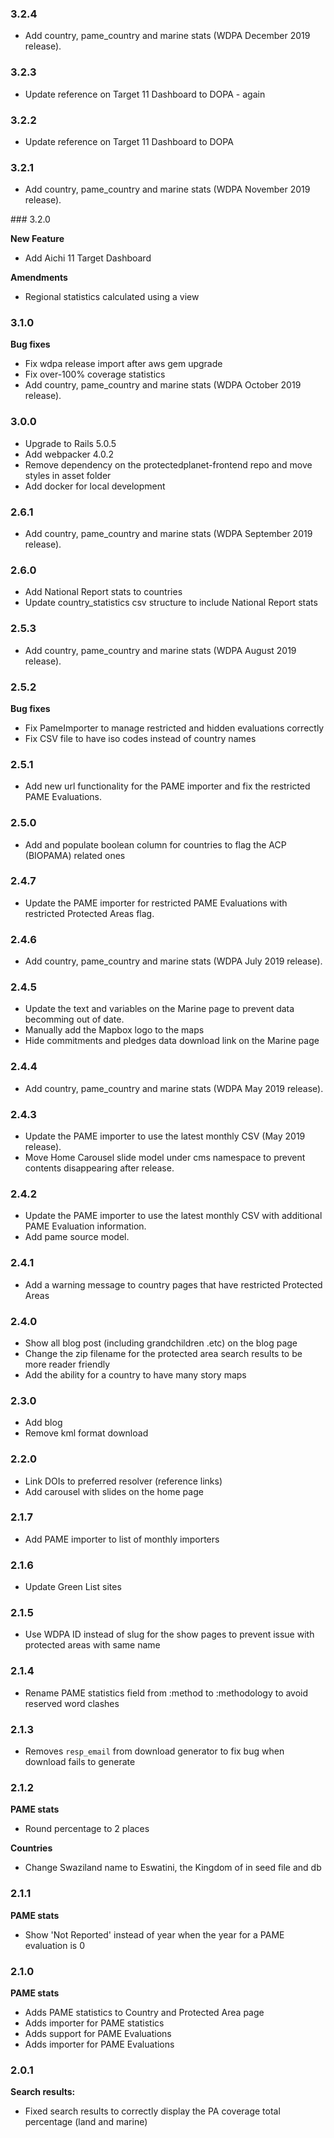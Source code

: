 ### 3.2.4

* Add country, pame_country and marine stats (WDPA December 2019 release).

### 3.2.3

* Update reference on Target 11 Dashboard to DOPA - again

### 3.2.2

* Update reference on Target 11 Dashboard to DOPA

### 3.2.1

* Add country, pame_country and marine stats (WDPA November 2019 release).

### 3.2.0

**New Feature**

* Add Aichi 11 Target Dashboard

**Amendments**

* Regional statistics calculated using a view

### 3.1.0

**Bug fixes**

* Fix wdpa release import after aws gem upgrade
* Fix over-100% coverage statistics
* Add country, pame_country and marine stats (WDPA October 2019 release).

### 3.0.0

* Upgrade to Rails 5.0.5
* Add webpacker 4.0.2
* Remove dependency on the protectedplanet-frontend repo and move styles in asset folder
* Add docker for local development

### 2.6.1

* Add country, pame_country and marine stats (WDPA September 2019 release).

### 2.6.0

* Add National Report stats to countries
* Update country_statistics csv structure to include National Report stats

### 2.5.3

* Add country, pame_country and marine stats (WDPA August 2019 release).

### 2.5.2

**Bug fixes**

* Fix PameImporter to manage restricted and hidden evaluations correctly
* Fix CSV file to have iso codes instead of country names

### 2.5.1

* Add new url functionality for the PAME importer and fix the restricted PAME Evaluations.

### 2.5.0

* Add and populate boolean column for countries to flag the ACP (BIOPAMA) related ones

### 2.4.7

* Update the PAME importer for restricted PAME Evaluations with restricted Protected Areas flag.

### 2.4.6

* Add country, pame_country and marine stats (WDPA July 2019 release).

### 2.4.5

* Update the text and variables on the Marine page to prevent data becomming out of date.
* Manually add the Mapbox logo to the maps
* Hide commitments and pledges data download link on the Marine page

### 2.4.4

* Add country, pame_country and marine stats (WDPA May 2019 release).

### 2.4.3

* Update the PAME importer to use the latest monthly CSV (May 2019 release).
* Move Home Carousel slide model under cms namespace to prevent contents disappearing after release.

### 2.4.2

* Update the PAME importer to use the latest monthly CSV with additional PAME Evaluation information.
* Add pame source model.

### 2.4.1

* Add a warning message to country pages that have restricted Protected Areas

### 2.4.0

* Show all blog post (including grandchildren .etc) on the blog page
* Change the zip filename for the protected area search results to be more reader friendly
* Add the ability for a country to have many story maps

### 2.3.0

* Add blog
* Remove kml format download

### 2.2.0

* Link DOIs to preferred resolver (reference links)
* Add carousel with slides on the home page

### 2.1.7

* Add PAME importer to list of monthly importers

### 2.1.6

* Update Green List sites

### 2.1.5

* Use WDPA ID instead of slug for the show pages to prevent issue with protected areas with same name

### 2.1.4

* Rename PAME statistics field from :method to :methodology to avoid reserved word clashes

### 2.1.3

* Removes `resp_email` from download generator to fix bug when download fails to generate

### 2.1.2

**PAME stats**

* Round percentage to 2 places

**Countries**

* Change Swaziland name to Eswatini, the Kingdom of in seed file and db

### 2.1.1

**PAME stats**

* Show 'Not Reported' instead of year when the year for a PAME evaluation is 0

### 2.1.0

**PAME stats**

* Adds PAME statistics to Country and Protected Area page
* Adds importer for PAME statistics
* Adds support for PAME Evaluations
* Adds importer for PAME Evaluations

### 2.0.1

**Search results:**

* Fixed search results to correctly display the PA coverage total percentage (land and marine)
